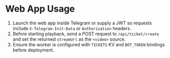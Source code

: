 # Web App Usage

1. Launch the web app inside Telegram or supply a JWT so requests include `X-Telegram-Init-Data` or `Authorization` headers.
2. Before starting playback, send a POST request to `/api/ticket/create` and set the returned `streamUrl` as the `<video>` source.
3. Ensure the worker is configured with `TICKETS` KV and `BOT_TOKEN` bindings before deployment.
